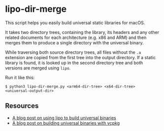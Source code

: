 # lipo-dir-merge

This script helps you easily build universal static libraries for macOS.

It takes two directory trees, containing the library, its headers and any other related documents for each architecture (e.g. x86 and ARM) and then merges them to produce a single directory with the universal binary.

While traversing both source directory trees, all files without the `.a` extension are copied from the first tree into the output directory. If a static library is found, it is looked up in the second directory tree and both versions are merged using `lipo`.

Run it like this:
```
$ python3 lipo-dir-merge.py <arm64-dir-tree> <x64-dir-tree> <universal-output-dir>
```

## Resources
* [A blog post on using lipo to build universal binaries](https://www.f-ax.de/dev/2021/01/15/build-fat-macos-library.html)
* [A blog post on building universal binaries with vcpkg](https://www.f-ax.de/dev/2022/11/09/how-to-use-vcpkg-with-universal-binaries-on-macos/)
